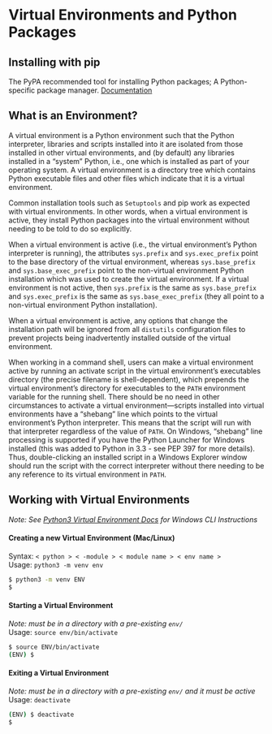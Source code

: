 # Virtual Environments and Python Packages

## Installing with pip
The PyPA recommended tool for installing Python packages; A Python-specific package manager.
[Documentation](https://pip.pypa.io/)

## What is an Environment?
 A virtual environment is a Python environment such that the Python interpreter, libraries and scripts installed into it are isolated from those installed in other virtual environments, and (by default) any libraries installed in a “system” Python, i.e., one which is installed as part of your operating system.
A virtual environment is a directory tree which contains Python executable files and other files which indicate that it is a virtual environment.

Common installation tools such as `Setuptools` and pip work as expected with virtual environments. In other words, when a virtual environment is active, they install Python packages into the virtual environment without needing to be told to do so explicitly.

When a virtual environment is active (i.e., the virtual environment’s Python interpreter is running), the attributes `sys.prefix` and `sys.exec_prefix` point to the base directory of the virtual environment, whereas `sys.base_prefix` and `sys.base_exec_prefix` point to the non-virtual environment Python installation which was used to create the virtual environment. If a virtual environment is not active, then `sys.prefix` is the same as `sys.base_prefix` and `sys.exec_prefix` is the same as `sys.base_exec_prefix` (they all point to a non-virtual environment Python installation).

When a virtual environment is active, any options that change the installation path will be ignored from all `distutils` configuration files to prevent projects being inadvertently installed outside of the virtual environment.

When working in a command shell, users can make a virtual environment active by running an activate script in the virtual environment’s executables directory (the precise filename is shell-dependent), which prepends the virtual environment’s directory for executables to the `PATH` environment variable for the running shell. There should be no need in other circumstances to activate a virtual environment—scripts installed into virtual environments have a “shebang” line which points to the virtual environment’s Python interpreter. This means that the script will run with that interpreter regardless of the value of `PATH`. On Windows, “shebang” line processing is supported if you have the Python Launcher for Windows installed (this was added to Python in 3.3 - see PEP 397 for more details). Thus, double-clicking an installed script in a Windows Explorer window should run the script with the correct interpreter without there needing to be any reference to its virtual environment in `PATH`.

## Working with Virtual Environments
_Note: See [Python3 Virtual Environment Docs](https://docs.python.org/3/library/venv.html#creating-virtual-environments) for Windows CLI Instructions_

#### Creating a new Virtual Environment (Mac/Linux)
Syntax: `< python > < -module > < module name > < env name >`  
Usage:  `python3 -m venv env`

```sh
$ python3 -m venv ENV
$
```

#### Starting a Virtual Environment
_Note: must be in a directory with a pre-existing `env/`_  
Usage: `source env/bin/activate`

```sh
$ source ENV/bin/activate
(ENV) $
```

#### Exiting a Virtual Environment
_Note: must be in a directory with a pre-existing `env/` and it must be active_  
Usage: `deactivate`

```sh
(ENV) $ deactivate
$
```